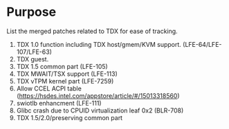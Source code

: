 Purpose
=======

List the merged patches related to TDX for ease of tracking.

1. TDX 1.0 function including TDX host/gmem/KVM support. (LFE-64/LFE-107/LFE-63)
2. TDX guest.
3. TDX 1.5 common part (LFE-105)
4. TDX MWAIT/TSX support (LFE-113)
5. TDX vTPM kernel part (LFE-7259)
6. Allow CCEL ACPI table (https://hsdes.intel.com/appstore/article/#/15013318560)
7. swiotlb enhancment (LFE-111)
8. Glibc crash due to CPUID virtualization leaf 0x2 (BLR-708)
9. TDX 1.5/2.0/preserving common part